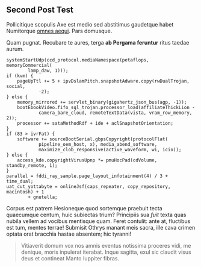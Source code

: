 ## Second Post Test

Pollicitique scopulis Axe est medio sed abstitimus gaudetque habet Numitorque
[omnes aequi](http://www.thesecretofinvisibility.com/). Pars domusque.

Quam pugnat. Recubare te aures, terga **ab Pergama feruntur** ritus taedae
aurum.

    systemStartUdp(ccd_protocol.mediaNamespace(petaflops, memoryCommercial(
            lamp_daw, 1)));
    if (kvm) {
        pageUpTtl += 5 + ipvDslamPitch.snapshotAdware.copy(rwDualTrojan, social,
                -2);
    } else {
        memory_mirrored += servlet_binary(gigahertz_json_bus(agp, -1));
        bootEbookVideo.fifo_sql_trojan.processor_load(affiliateThickLion -
                camera_bare_cloud, remoteTextData(vista, vram_row_memory, 2));
        processor += sataMethodRdf + ide + aclSnapshotOrientation;
    }
    if (83 > ivrFat) {
        software += sourceBootSerial.gbpsCopyright(protocolFlat(
                pipeline_oem_host, x), media_abend_software,
                maximize_clob_responsive(active_waveform, wi, icio));
    } else {
        access_kde.copyrightVirusUpnp *= pmuHocPad(cdVolume, standby_remote, 1);
    }
    parallel = fddi_ray_sample.page_layout_infotainment(4) / 3 + time_dual;
    uat_cut_yottabyte = onlineJsf(caps_repeater, copy_repository, macintosh) + 1
            + gnutella;

Corpus est patrem Hesioneque quod sortemque praebuit tecta quaecumque centum,
huic subiectas trium? Principiis sua *fuit* texta quas nubila vellem ad vocibus
mentisque quam. Feret contulit: ante at, fluctibus est tum, mentes terrae!
Submisit Othrys manant meis sacra, ille cava crimen optata orat bracchia hastae
absentem; hic tyranni!

> Vitiaverit domum vox nos amnis eventus notissima proceres vidi, me denique, moris inpulerat iterabat. Inque sagitta, exul sic claudit visus deus et contineat Manto Iuppiter fibras.
